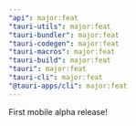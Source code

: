 ```yaml
---
"api": major:feat
"tauri-utils": major:feat
"tauri-bundler": major:feat
"tauri-codegen": major:feat
"tauri-macros": major:feat
"tauri-build": major:feat
"tauri": major:feat
"tauri-cli": major:feat
"@tauri-apps/cli": major:feat
---
```


First mobile alpha release!
